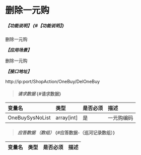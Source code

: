 # 删除一元购

##### _【功能说明】_ {#【功能说明】}

删除一元购

_**【应用场景】**_

删除一元购

_**【接口地址】**_

http://ip:port/ShopAction/OneBuy/DelOneBuy


> #### _请求数据_ {#请求数据}

| 变量名 | 类型 | 是否必须 | 描述 |
| :--- | :--- | :--- | :--- |
| OneBuySysNoList|array[int] | 是 |一元购编码 |









> #### _应答数据 （数组）_ {#应答数据-（巡河记录数组）}

| 变量名 | 类型 | 是否必须 | 描述 |
| :--- | :--- | :--- | :--- |
